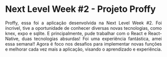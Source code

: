 # Next Level Week #2 - Projeto Proffy
<p align="justify"> Proffy, essa foi a aplicação desenvolvida na Next Level Week #2. Foi íncrivel, tive a oportunidade de conhecer diversas novas tecnologias, como knex, expo e sqlite. E principalmente, pude trabalhar com o React e React-Native, duas tecnologias absurdas! Foi uma experiência fantástica, amei essa semana!! Agora é foco nos desafios para implementar novas funções e melhorar cada vez mais a aplicação, visando o aprendizado e experiência. </p>

